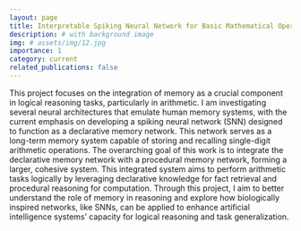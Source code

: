 ```yaml
---
layout: page
title: Interpretable Spiking Neural Network for Basic Mathematical Operations
description: # with background image
img: # assets/img/12.jpg
importance: 1
category: current
related_publications: false
---
```


This project focuses on the integration of memory as a crucial component in logical reasoning tasks, particularly in arithmetic. I am investigating several neural architectures that emulate human memory systems, with the current emphasis on developing a spiking neural network (SNN) designed to function as a declarative memory network. This network serves as a long-term memory system capable of storing and recalling single-digit arithmetic operations. The overarching goal of this work is to integrate the declarative memory network with a procedural memory network, forming a larger, cohesive system. This integrated system aims to perform arithmetic tasks logically by leveraging declarative knowledge for fact retrieval and procedural reasoning for computation. Through this project, I aim to better understand the role of memory in reasoning and explore how biologically inspired networks, like SNNs, can be applied to enhance artificial intelligence systems’ capacity for logical reasoning and task generalization. 